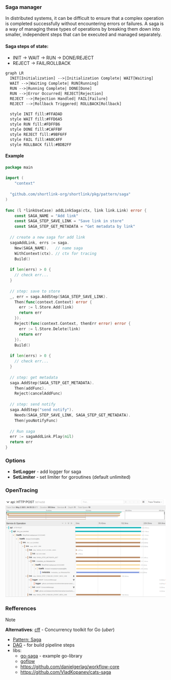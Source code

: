 ### Saga manager

In distributed systems, it can be difficult to ensure that a complex 
operation is completed successfully without encountering errors or failures. 
A saga is a way of managing these types of operations by breaking them down into smaller, 
independent steps that can be executed and managed separately.

#### Saga steps of state:

+ INIT -> WAIT -> RUN -> DONE/REJECT
+ REJECT -> FAIL/ROLLBACK

```mermaid
graph LR
  INIT[Initialization] -->|Initialization Complete| WAIT[Waiting]
  WAIT -->|Waiting Complete| RUN[Running]
  RUN -->|Running Complete| DONE[Done]
  RUN -->|Error Occurred| REJECT[Rejection]
  REJECT -->|Rejection Handled| FAIL[Failure]
  REJECT -->|Rollback Triggered| ROLLBACK[Rollback]

  style INIT fill:#FFADAD
  style WAIT fill:#FFD6A5
  style RUN fill:#FDFFB6
  style DONE fill:#CAFFBF
  style REJECT fill:#9BF6FF
  style FAIL fill:#A0C4FF
  style ROLLBACK fill:#BDB2FF
```

#### Example

```go
package main

import (
	"context"
	
  "github.com/shortlink-org/shortlink/pkg/pattern/saga"
)

func (l *linkUseCase) addLinkSaga(ctx, link link.Link) error {
	const SAGA_NAME = "Add link"
	const SAGA_STEP_SAVE_LINK = "Save link in store"
	const SAGA_STEP_GET_METADATA = "Get metadata by link"

  // create a new saga for add link
  sagaAddLink, errs := saga.
    New(SAGA_NAME).   // name saga
    WithContext(ctx). // ctx for tracing
    Build()
  
  if len(errs) > 0 {
    // check err...
  }
  
  // step: save to store
  _, err = saga.AddStep(SAGA_STEP_SAVE_LINK).
    Then(func(context.Context) error {
      err := l.Store.Add(link)
      return err
    }).
    Reject(func(context.Context, thenErr error) error {
      err := l.Store.Delete(link)
      return err
    }).
    Build()
  
  if len(errs) > 0 {
    // check err...
  }

  // step: get metadata
  saga.AddStep(SAGA_STEP_GET_METADATA).
    Then(addFunc).
    Reject(cancelAddFunc)

  // step: send notify
  saga.AddStep("send notify").
    Needs(SAGA_STEP_SAVE_LINK, SAGA_STEP_GET_METADATA).
    Then(youNotifyFunc)
  
  // Run saga
  err := sagaAddLink.Play(nil)
  return err
}
```

### Options

- **SetLogger** - add logger for saga
- **SetLimiter** - set limiter for goroutines (default unlimited)

### OpenTracing

![OpenTracing](./docs/tracing.png)

### Refferences

> [!NOTE]
> **Alternatives**:
> [cff](https://uber-go.github.io/cff/) - Concurrency toolkit for Go (_uber_)

- [Pattern: Saga](https://microservices.io/patterns/data/saga.html)
- [DAG](https://github.com/goombaio/dag) - for build pipeline steps
- libs:
  - [go-saga](https://github.com/itimofeev/go-saga) - example go-library
  - [goflow](https://github.com/s8sg/goflow)
  - https://github.com/danielgerlag/workflow-core
  - https://github.com/VladKopanev/cats-saga
